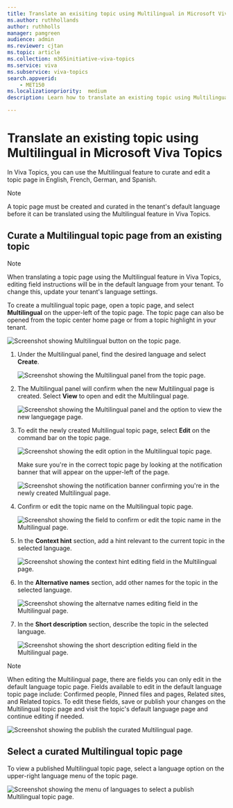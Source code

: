 ```yaml
---
title: Translate an exisiting topic using Multilingual in Microsoft Viva Topics
ms.author: ruthhollands
author: ruthholls
manager: pamgreen
audience: admin
ms.reviewer: cjtan
ms.topic: article
ms.collection: m365initiative-viva-topics
ms.service: viva 
ms.subservice: viva-topics 
search.appverid:
    - MET150   
ms.localizationpriority:  medium
description: Learn how to translate an existing topic using Multilingual in Microsoft Viva Topics

---
```


# Translate an existing topic using Multilingual in Microsoft Viva Topics

In Viva Topics, you can use the Multilingual feature to curate and edit a topic page in English, French, German, and Spanish.

> [!Note] 
> A topic page must be created and curated in the tenant's default language before it can be translated using the Multilingual feature in Viva Topics. 

## Curate a Multilingual topic page from an existing topic

> [!Note] 
> When translating a topic page using the Multilingual feature in Viva Topics, editing field instructions will be in the default language from your tenant. To change this, update your tenant's language settings.

To create a multilingual topic page, open a topic page, and select **Multilingual** on the upper-left of the topic page. The topic page can also be opened from the topic center home page or from a topic highlight in your tenant.

   ![Screenshot showing Multilingual button on the topic page.](../media/knowledge-management/ml-topic-page-initial.png)

1. Under the Multilingual panel, find the desired language and select **Create**.

     ![Screenshot showing the Multilingual panel from the topic page.](../media/knowledge-management/ml-panel.png)

2. The Multilingual panel will confirm when the new Multilingual page is created. Select **View** to open and edit the Multilingual page.

     ![Screenshot showing the Multilingual panel and the option to view the new languegage page.](../media/knowledge-management/ml-panel-view-page.png)

3. To edit the newly created Multilingual topic page, select **Edit** on the command bar on the topic page.

     ![Screenshot showing the edit option in the Multilingual topic page.](../media/knowledge-management/ml-edit-page.png)

     Make sure you're in the correct topic page by looking at the notification banner that will appear on the upper-left of the page.

     ![Screenshot showing the notification banner confirming you're in the newly created Multilingual page.](../media/knowledge-management/ml-french-topic-page.png)

4. Confirm or edit the topic name on the Multilingual topic page.

     ![Screenshot showing the field to confirm or edit the topic name in the Multilingual page.](../media/knowledge-management/ml-edit-topic-name.png)

5. In the **Context hint** section, add a hint relevant to the current topic in the selected language.

     ![Screenshot showing the context hint editing field in the Multilingual page.](../media/knowledge-management/ml-edit-context-hint.png)

6. In the **Alternative names** section, add other names for the topic in the selected language.

     ![Screenshot showing the alternatve names editing field in the Multilingual page.](../media/knowledge-management/ml-edit-alternate-names.png)

7. In the **Short description** section, describe the topic in the selected language.

     ![Screenshot showing the short description editing field in the Multilingual page.](../media/knowledge-management/ml-edit-short-description.png)


> [!Note] 
> When editing the Multilingual page, there are fields you can only edit in the default language topic page. Fields available to edit in the default language topic page include: Confirmed people, Pinned files and pages, Related sites, and Related topics.
   To edit these fields, save or publish your changes on the Multilingual topic page and visit the topic's default language page and continue editing if needed.


![Screenshot showing the publish the curated Multilingual page.](../media/knowledge-management/ml-publish-page.png)

## Select a curated Multilingual topic page
To view a published Multilingual topic page, select a language option on the upper-right language menu of the topic page.

![Screenshot showing the menu of languages to select a publish Multilingual topic page.](../media/knowledge-management/ml-language-menu.png)
